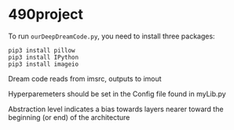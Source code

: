 # 490project

To run `ourDeepDreamCode.py`, you need to install three packages:
```
pip3 install pillow
pip3 install IPython
pip3 install imageio
```

Dream code reads from imsrc, outputs to imout  

Hyperparemeters should be set in the Config file found in myLib.py  

Abstraction level indicates a bias towards layers nearer toward the beginning (or end) of the architecture  
